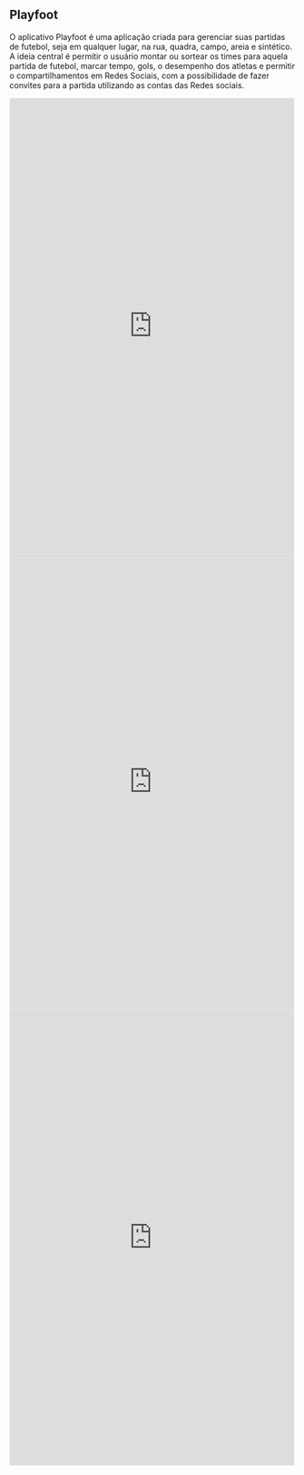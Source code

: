 
## Playfoot
O aplicativo Playfoot é uma aplicação criada para gerenciar suas partidas de futebol, seja em qualquer lugar, na rua, quadra, campo, areia e sintético. A ideia central é permitir o usuário montar ou sortear os times para aquela partida de futebol, marcar tempo, gols, o desempenho dos atletas e permitir o compartilhamentos em Redes Sociais, com a possibilidade de fazer convites para a partida utilizando as contas das Redes sociais.

<iframe style="border: 1px solid rgba(0, 0, 0, 0.1);" width="500" height="800" src="https://www.figma.com/embed?embed_host=share&url=https%3A%2F%2Fwww.figma.com%2Ffile%2FCLjsLeEmAOnsWoJTf4fiN8%2FUntitled%3Fnode-id%3D0%253A1&chrome=DOCUMENTATION" allowfullscreen></iframe>

<iframe style="border: 1px solid rgba(0, 0, 0, 0.1);" width="500" height="800" src="https://www.figma.com/embed?embed_host=share&url=https%3A%2F%2Fwww.figma.com%2Ffile%2FdIY4DPZ8BXqT7TscRBKPb0%2FGerenciar-o-Futebol&chrome=DOCUMENTATION" allowfullscreen></iframe>

<iframe style="border: 1px solid rgba(0, 0, 0, 0.1);" width="500" height="800" src="https://www.figma.com/embed?embed_host=share&url=https%3A%2F%2Fwww.figma.com%2Ffile%2FY8SGE7sa2NEZn4IkwnQ4KU%2FPartidas&chrome=DOCUMENTATION" allowfullscreen></iframe>
